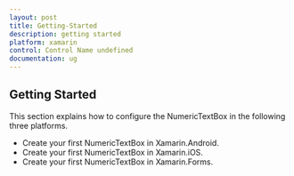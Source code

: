 ```yaml
---
layout: post
title: Getting-Started
description: getting started
platform: xamarin
control: Control Name undefined
documentation: ug
---
```


## Getting Started

This section explains how to configure the NumericTextBox in the following three platforms.

* Create your first NumericTextBox in Xamarin.Android.
* Create your first NumericTextBox in Xamarin.iOS.
* Create your first NumericTextBox in Xamarin.Forms.
